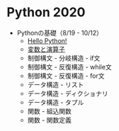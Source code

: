 # Python 2020

+ Pythonの基礎（8/19 - 10/12）
  + [Hello Python!](01_basic/01_basic.md)
  + [変数と演算子](01_basic/02_basic.md)
  + 制御構文 - 分岐構造 - if文
  + 制御構文 - 反復構造 - while文
  + 制御構文 - 反復構造 - for文
  + データ構造 - リスト
  + データ構造 - ディクショナリ
  + データ構造 - タプル
  + 関数 - 組込関数
  + 関数 - 関数定義
